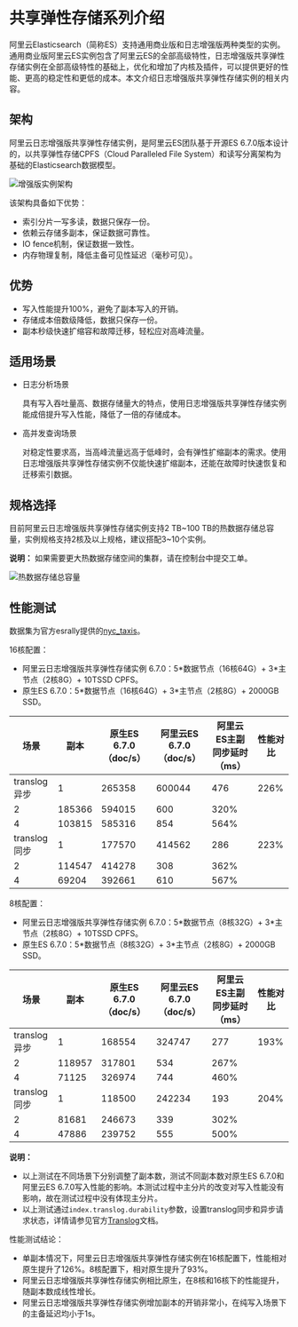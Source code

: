 # 共享弹性存储系列介绍

阿里云Elasticsearch（简称ES）支持通用商业版和日志增强版两种类型的实例。通用商业版阿里云ES实例包含了阿里云ES的全部高级特性，日志增强版共享弹性存储实例在全部高级特性的基础上，优化和增加了内核及插件，可以提供更好的性能、更高的稳定性和更低的成本。本文介绍日志增强版共享弹性存储实例的相关内容。

## 架构

阿里云日志增强版共享弹性存储实例，是阿里云ES团队基于开源ES 6.7.0版本设计的，以共享弹性存储CPFS（Cloud Paralleled File System）和读写分离架构为基础的Elasticsearch数据模型。

![增强版实例架构](https://static-aliyun-doc.oss-accelerate.aliyuncs.com/assets/img/zh-CN/2050655851/p67261.png)

该架构具备如下优势：

-   索引分片一写多读，数据只保存一份。
-   依赖云存储多副本，保证数据可靠性。
-   IO fence机制，保证数据一致性。
-   内存物理复制，降低主备可见性延迟（毫秒可见）。

## 优势

-   写入性能提升100%，避免了副本写入的开销。
-   存储成本倍数级降低，数据只保存一份。
-   副本秒级快速扩缩容和故障迁移，轻松应对高峰流量。

## 适用场景

-   日志分析场景

    具有写入吞吐量高、数据存储量大的特点，使用日志增强版共享弹性存储实例能成倍提升写入性能，降低了一倍的存储成本。

-   高并发查询场景

    对稳定性要求高，当高峰流量远高于低峰时，会有弹性扩缩副本的需求。使用日志增强版共享弹性存储实例不仅能快速扩缩副本，还能在故障时快速恢复和迁移索引数据。


## 规格选择

目前阿里云日志增强版共享弹性存储实例支持2 TB~100 TB的热数据存储总容量，实例规格支持2核及以上规格，建议搭配3~10个实例。

**说明：** 如果需要更大热数据存储空间的集群，请在控制台中提交工单。

![热数据存储总容量](https://static-aliyun-doc.oss-accelerate.aliyuncs.com/assets/img/zh-CN/9359709161/p267295.png)

## 性能测试

数据集为官方esrally提供的[nyc\_taxis](https://github.com/elastic/rally-tracks/tree/master/nyc_taxis)。

16核配置：

-   阿里云日志增强版共享弹性存储实例 6.7.0：5\*数据节点（16核64G）+ 3\*主节点（2核8G）+ 10TSSD CPFS。
-   原生ES 6.7.0：5\*数据节点（16核64G）+ 3\*主节点（2核8G）+ 2000GB SSD。

|场景|副本|原生ES 6.7.0（doc/s）|阿里云ES 6.7.0（doc/s）|阿里云ES主副同步延时（ms）|性能对比|
|--|--|-----------------|------------------|---------------|----|
|translog异步|1|265358|600044|476|226%|
|2|185366|594015|600|320%|
|4|103815|585316|854|564%|
|translog同步|1|177570|414562|286|223%|
|2|114547|414278|308|362%|
|4|69204|392661|610|567%|

8核配置：

-   阿里云日志增强版共享弹性存储实例 6.7.0：5\*数据节点（8核32G）+ 3\*主节点（2核8G）+ 10TSSD CPFS。
-   原生ES 6.7.0：5\*数据节点（8核32G）+ 3\*主节点（2核8G）+ 2000GB SSD。

|场景|副本|原生ES 6.7.0（doc/s）|阿里云ES 6.7.0（doc/s）|阿里云ES主副同步延时（ms）|性能对比|
|--|--|-----------------|------------------|---------------|----|
|translog异步|1|168554|324747|277|193%|
|2|118957|317801|534|267%|
|4|71125|326974|744|460%|
|translog同步|1|118500|242234|193|204%|
|2|81681|246673|339|302%|
|4|47886|239752|555|500%|

**说明：**

-   以上测试在不同场景下分别调整了副本数，测试不同副本数对原生ES 6.7.0和阿里云ES 6.7.0写入性能的影响。本测试过程中主分片的改变对写入性能没有影响，故在测试过程中没有体现主分片。
-   以上测试通过`index.translog.durability`参数，设置translog同步和异步请求状态，详情请参见官方[Translog](https://www.elastic.co/guide/en/elasticsearch/reference/current/index-modules-translog.html)文档。

性能测试结论：

-   单副本情况下，阿里云日志增强版共享弹性存储实例在16核配置下，性能相对原生提升了126%。8核配置下，相对原生提升了93%。
-   阿里云日志增强版共享弹性存储实例相比原生，在8核和16核下的性能提升，随副本数成线性增长。
-   阿里云日志增强版共享弹性存储实例增加副本的开销非常小，在纯写入场景下的主备延迟均小于1s。

